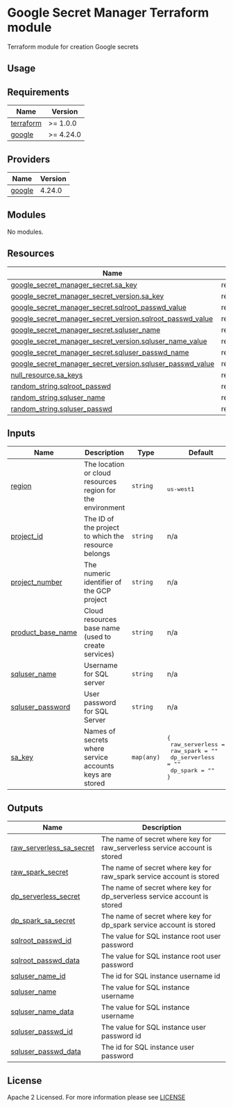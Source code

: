 # Google Secret Manager Terraform module
Terraform module for creation Google secrets

## Usage

<!-- BEGIN_TF_DOCS -->
## Requirements
| Name                                                                      | Version   |
| ------------------------------------------------------------------------- | --------- |
| <a name="requirement_terraform"></a> [terraform](#requirement\_terraform) | >= 1.0.0  |
| <a name="requirement_google"></a> [google](#requirement\_google)          | >= 4.24.0 |

## Providers
| Name                                                       | Version |
| ---------------------------------------------------------- | ------- |
| <a name="provider_google"></a> [google](#provider\_google) | 4.24.0  |

## Modules
No modules.

## Resources
| Name                                                                                                                                                                      | Type     |
| ------------------------------------------------------------------------------------------------------------------------------------------------------------------------- | -------- |
| [google_secret_manager_secret.sa_key](https://registry.terraform.io/providers/hashicorp/google/latest/docs/resources/secret_manager_secret)                               | resource |
| [google_secret_manager_secret_version.sa_key](https://registry.terraform.io/providers/hashicorp/google/latest/docs/resources/secret_manager_secret_version)               | resource |
| [google_secret_manager_secret.sqlroot_passwd_value](https://registry.terraform.io/providers/hashicorp/google/latest/docs/resources/secret_manager_secret)                 | resource |
| [google_secret_manager_secret_version.sqlroot_passwd_value](https://registry.terraform.io/providers/hashicorp/google/latest/docs/resources/secret_manager_secret_version) | resource |
| [google_secret_manager_secret.sqluser_name](https://registry.terraform.io/providers/hashicorp/google/latest/docs/resources/secret_manager_secret)                         | resource |
| [google_secret_manager_secret_version.sqluser_name_value](https://registry.terraform.io/providers/hashicorp/google/latest/docs/resources/secret_manager_secret_version)   | resource |
| [google_secret_manager_secret.sqluser_passwd_name](https://registry.terraform.io/providers/hashicorp/google/latest/docs/resources/secret_manager_secret)                  | resource |
| [google_secret_manager_secret_version.sqluser_passwd_value](https://registry.terraform.io/providers/hashicorp/google/latest/docs/resources/secret_manager_secret_version) | resource |
| [null_resource.sa_keys](https://registry.terraform.io/providers/hashicorp/null/latest/docs/resources/resource)                                                            | resource |
| [random_string.sqlroot_passwd](https://registry.terraform.io/providers/hashicorp/random/latest/docs/resources/string)                                                     | resource |
| [random_string.sqluser_name](https://registry.terraform.io/providers/hashicorp/random/latest/docs/resources/string)                                                       | resource |
| [random_string.sqluser_passwd](https://registry.terraform.io/providers/hashicorp/random/latest/docs/resources/string)                                                     | resource |



## Inputs
| Name                                                                                      | Description                                                | Type       | Default                                                                                                           | Required |
| ----------------------------------------------------------------------------------------- | ---------------------------------------------------------- | ---------- | ----------------------------------------------------------------------------------------------------------------- | :------: |
| <a name="input_region"></a> [region](#input\_region)                                      | The location or cloud resources region for the environment | `string`   | <pre><br>us-west1</pre>                                                                                           |   yes    |
| <a name="input_project_id"></a> [project\_id](#input\_project\_id)                        | The ID of the project to which the resource belongs        | `string`   | n/a                                                                                                               |   yes    |
| <a name="input_project_number"></a> [project\_number](#input\_project\_number)            | The numeric identifier of the GCP project                  | `string`   | n/a                                                                                                               |   yes    |
| <a name="input_product_base_name"></a> [product\_base\_name](#input\_product\_base\_name) | Cloud resources base name (used to create services)        | `string`   | n/a                                                                                                               |   yes    |
| <a name="input_sqluser_name"></a> [sqluser\_name](#input\_sqluser\_name)                  | Username for SQL server                                    | `string`   | n/a                                                                                                               |   yes    |
| <a name="input_sqluser_password"></a> [sqluser\_password](#input\_sqluser\_password)      | User password for SQL Server                               | `string`   | n/a                                                                                                               |   yes    |
| <a name="input_sa_key"></a> [sa\_key](#input\_sa\_key)                                    | Names of secrets where service accounts keys are stored    | `map(any)` | <pre>{<br> raw_serverless = ""<br> raw_spark      = ""<br> dp_serverless  = ""<br> dp_spark       = ""<br>}</pre> |   yes    |

## Outputs
| Name                                                                                                               | Description                                                               |
| ------------------------------------------------------------------------------------------------------------------ | ------------------------------------------------------------------------- |
| <a name="output_raw_serverless_sa_secret"></a> [raw\_serverless\_sa\_secret](#output\_raw\_serverless\_sa\_secret) | The name of secret where key for raw_serverless service account is stored |
| <a name="output_raw_spark_secret"></a> [raw\_spark\_secret](#output\_raw\_spark\_secret)                           | The name of secret where key for raw_spark service account is stored      |
| <a name="output_dp_serverless_secret"></a> [dp\_serverless\_secret](#output\_dp\_serverless\_secret)               | The name of secret where key for dp_serverless service account is stored  |
| <a name="output_dp_spark_sa_secret"></a> [dp\_spark\_sa\_secret](#output\_dp\_spark\_sa\_secret)                   | The name of secret where key for dp_spark service account is stored       |
| <a name="output_sqlroot_passwd_id"></a> [sqlroot\_passwd\_id](#output\_sqlroot\_passwd\_id)                        | The value for SQL instance root user password                             |
| <a name="output_sqlroot_passwd_data"></a> [sqlroot\_passwd\_data](#output\_sqlroot\_passwd\_data)                  | The value for SQL instance root user password                             |
| <a name="output_sqluser_name_id"></a> [sqluser\_name\_id](#output\_sqluser\_name\_id)                              | The id for SQL instance username id                                       |
| <a name="output_sqluser_name"></a> [sqluser\_name](#output\_sqluser\_name)                                         | The value for SQL instance username                                       |
| <a name="output_sqluser_name_data"></a> [sqluser\_name\_data](#output\_sqluser\_name\_data)                        | The value for SQL instance username                                       |
| <a name="output_sqluser_passwd_id"></a> [sqluser\_passwd\_id](#output\_sqluser\_passwd\_id)                        | The value for SQL instance user password id                               |
| <a name="output_sqluser_passwd_data"></a> [sqluser\_passwd\_data](#output\_sqluser\_passwd\_data)                  | The id for SQL instance user password                                     |

<!-- END_TF_DOCS -->

## License

Apache 2 Licensed. For more information please see [LICENSE](https://github.com/data-platform-hq/terraform-google-secrets/blob/main/LICENSE)

